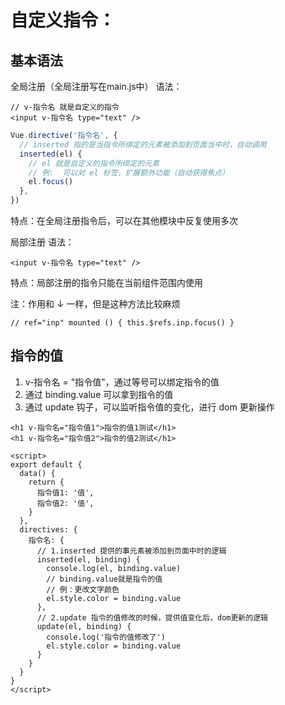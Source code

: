 # 自定义指令：

## 基本语法

全局注册（全局注册写在main.js中） 语法：

```vue
// v-指令名 就是自定义的指令
<input v-指令名 type="text" />
```

```js
Vue.directive('指令名', {
  // inserted 指的是当指令所绑定的元素被添加到页面当中时，自动调用
  inserted(el) {
    // el 就是自定义的指令所绑定的元素
    // 例:  可以对 el 标签，扩展额外功能（自动获得焦点）
    el.focus()
  },
})
```

特点：在全局注册指令后，可以在其他模块中反复使用多次

局部注册 语法：

```vue
<input v-指令名 type="text" />
```

特点：局部注册的指令只能在当前组件范围内使用

注：作用和 ↓ 一样，但是这种方法比较麻烦

```vue
// ref="inp" mounted () { this.$refs.inp.focus() }
```

## 指令的值

1. v-指令名 = "指令值"，通过等号可以绑定指令的值
2. 通过 binding.value 可以拿到指令的值
3. 通过 update 钩子，可以监听指令值的变化，进行 dom 更新操作

```vue
<h1 v-指令名="指令值1">指令的值1测试</h1>
<h1 v-指令名="指令值2">指令的值2测试</h1>

<script>
export default {
  data() { 
    return { 
      指令值1: '值',
      指令值2: '值',
    }
  },
  directives: { 
    指令名: {
      // 1.inserted 提供的事元素被添加到页面中时的逻辑 
      inserted(el, binding) { 
        console.log(el, binding.value)
        // binding.value就是指令的值 
        // 例：更改文字颜色
        el.style.color = binding.value
      },
      // 2.update 指令的值修改的时候，提供值变化后，dom更新的逻辑
      update(el, binding) {
        console.log('指令的值修改了')
        el.style.color = binding.value
      }
    }
  }
}
</script>
```
